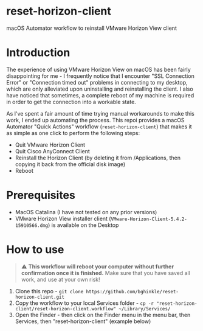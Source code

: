 # reset-horizon-client
macOS Automator workflow to reinstall VMware Horizon View client

# Introduction
The experience of using VMware Horizon View on macOS has been fairly disappointing for me - I frequently notice that I encounter "SSL Connection Error" or "Connection timed out" problems in connecting to my desktop, which are only alleviated upon uninstalling and reinstalling the client. I also have noticed that sometimes, a complete reboot of my machine is required in order to get the connection into a workable state.

As I've spent a fair amount of time trying manual workarounds to make this work, I ended up automating the process. This repoi provides a macOS Automator "Quick Actions" workflow (`reset-horizon-client`) that makes it as simple as one click to perform the following steps:
* Quit VMware Horizon Client
* Quit Cisco AnyConnect Client
* Reinstall the Horizon Client (by deleting it from /Applications, then copying it back from the official disk image)
* Reboot

# Prerequisites
* MacOS Catalina (I have not tested on any prior versions)
* VMware Horizon View installer client (`VMware-Horizon-Client-5.4.2-15910566.dmg`) is available on the Desktop

# How to use
> :warning: **This workflow will reboot your computer without further confirmation once it is finished.** Make sure that you have saved all work, and use at your own risk!

1. Clone this repo - `git clone https://github.com/bghinkle/reset-horizon-client.git`
2. Copy the workflow to your local Services folder - `cp -r "reset-horizon-client/reset-horizon-client.workflow" ~/Library/Services/`
3. Open the Finder - then click on the Finder menu in the menu bar, then Services, then "reset-horizon-client" (example below)
